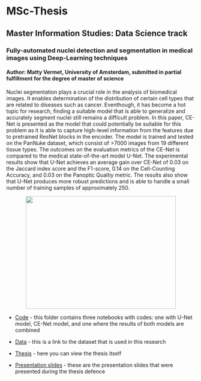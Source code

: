 # MSc-Thesis
## Master Information Studies: Data Science track

### Fully-automated nuclei detection and segmentation in medical images using Deep-Learning techniques
#### Author: Matty Vermet, University of Amsterdam, submitted in partial fulfillment for the degree of master of science
Nuclei segmentation plays a crucial role in the analysis of biomedical images. It enables determination of the distribution of certain cell types that are related to diseases such as cancer. Eventhough, it has become a hot topic for research, finding a suitable model that is able to generalize and accurately segment nuclei still remains a difficult problem. In this paper, CE-Net is presented as the model that could potentially be suitable for this problem as it is able to capture high-level information from the features due to pretrained ResNet blocks in the encoder. The model is trained and tested on the PanNuke dataset, which consist of >7000 images from 19 different tissue types. The outcomes on the evaluation metrics of the CE-Net is compared to the medical state-of-the-art model U-Net. The experimental results show that U-Net achieves an average gain over CE-Net of 0.03 on the Jaccard index score and the F1-score, 0.14 on the Cell-Counting Accuracy, and 0.03 on the Panoptic Qualtiy metric. The results also show that U-Net produces more robust predictions and is able to handle a small number of training samples of approximately 250.

<p align="center">
<img src="https://github.com/MSVermet/MSc-Thesis/blob/main/voorkant.jpg" width="400" height="300">


- [Code](https://github.com/MSVermet/MSc-Thesis/tree/main/code) - this folder contains three notebooks with codes: one with U-Net model, CE-Net model, and one where the results of both models are combined

- [Data](https://warwick.ac.uk/fac/cross_fac/tia/data/pannuke) - this is a link to the dataset that is used in this research

- [Thesis](https://github.com/MSVermet/MSc-Thesis/blob/main/MSc_Thesis.pdf) - here you can view the thesis itself

- [Presentation slides](https://github.com/MSVermet/MSc-Thesis/blob/main/Thesis_presentation_slides.pdf) - these are the presentation slides that were presented during the thesis defence
